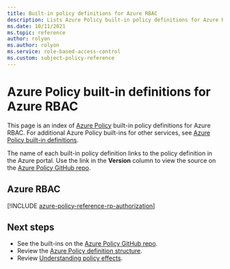 ```yaml
---
title: Built-in policy definitions for Azure RBAC
description: Lists Azure Policy built-in policy definitions for Azure RBAC. These built-in policy definitions provide common approaches to managing your Azure resources.
ms.date: 10/11/2021
ms.topic: reference
author: rolyon
ms.author: rolyon
ms.service: role-based-access-control
ms.custom: subject-policy-reference
---
```

# Azure Policy built-in definitions for Azure RBAC

This page is an index of [Azure Policy](../governance/policy/overview.md) built-in policy
definitions for Azure RBAC. For additional Azure Policy built-ins for other services, see
[Azure Policy built-in definitions](../governance/policy/samples/built-in-policies.md).

The name of each built-in policy definition links to the policy definition in the Azure portal. Use
the link in the **Version** column to view the source on the
[Azure Policy GitHub repo](https://github.com/Azure/azure-policy).

## Azure RBAC

[!INCLUDE [azure-policy-reference-rp-authorization](../../includes/policy/reference/byrp/microsoft.authorization.md)]

## Next steps

- See the built-ins on the [Azure Policy GitHub repo](https://github.com/Azure/azure-policy).
- Review the [Azure Policy definition structure](../governance/policy/concepts/definition-structure.md).
- Review [Understanding policy effects](../governance/policy/concepts/effects.md).
